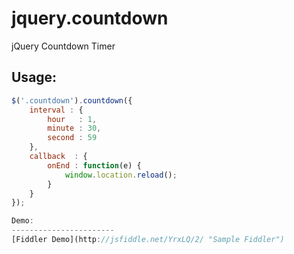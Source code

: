 jquery.countdown
================

jQuery Countdown Timer

Usage:
-----------------------
```javascript
$('.countdown').countdown({
	interval : {
		hour   : 1,
		minute : 30,
		second : 59
	},
	callback  : {
		onEnd : function(e) {
			window.location.reload();
		}
	}
});

Demo:
-----------------------
[Fiddler Demo](http://jsfiddle.net/YrxLQ/2/ "Sample Fiddler")
	

